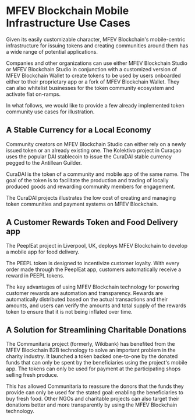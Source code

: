 # MFEV Blockchain Mobile Infrastructure Use Cases

Given its easily customizable character, MFEV Blockchain's mobile-centric infrastructure for issuing tokens and creating communities around them has a wide range of potential applications.

Companies and other organizations can use either MFEV Blockchain Studio or MFEV Blockchain Studio in conjunction with a customized version of MFEV Blockchain Wallet to create tokens to be used by users onboarded either to their proprietary app or a fork of MFEV Blockchain Wallet. They can also whitelist businesses for the token community ecosystem and activate fiat on-ramps.

In what follows, we would like to provide a few already implemented token community use cases for illustration.

## A Stable Currency for a Local Economy

Community creators on MFEV Blockchain Studio can either rely on a newly issued token or an already existing one. The Kolektivo project in Curaçao uses the popular DAI stablecoin to issue the CuraDAI stable currency pegged to the Antillean Guilder.

CuraDAI is the token of a community and mobile app of the same name. The goal of the token is to facilitate the production and trading of locally produced goods and rewarding community members for engagement.

The CuraDAI projects illustrates the low cost of creating and managing token communities and payment systems on MFEV Blockchain.

## A Customer Rewards Token and Food Delivery app

The PeeplEat project in Liverpool, UK, deploys MFEV Blockchain to develop a mobile app for food delivery.

The PEEPL token is designed to incentivize customer loyalty. With every order made through the PeeplEat app, customers automatically receive a reward in PEEPL tokens.

The key advantages of using MFEV Blockchain technology for powering customer rewards are automation and transparency. Rewards are automatically distributed based on the actual transactions and their amounts, and users can verify the amounts and total supply of the rewards token to ensure that it is not being inflated over time.

## A Solution for Streamlining Charitable Donations

The Communitaria project \(formerly, Wikibank\) has benefited from the MFEV Blockchain B2B technology to solve an important problem in the charity industry. It launched a token backed one-to-one by the donated funds that can only be spent by the beneficiaries using the project's mobile app. The tokens can only be used for payment at the participating shops selling fresh produce.

This has allowed Communitaria to reassure the donors that the funds they provide can only be used for the stated goal: enabling the beneficiaries to buy fresh food. Other NGOs and charitable projects can also target their donations better and more transparently by using the MFEV Blockchain technology.
